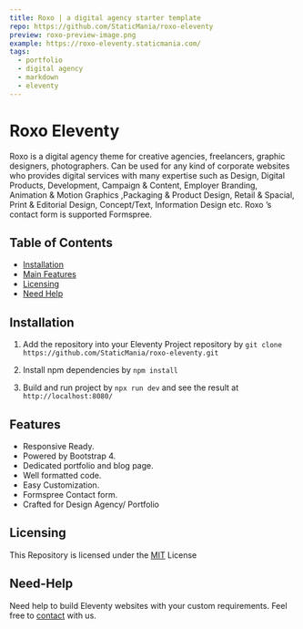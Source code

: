 ```yaml
---
title: Roxo | a digital agency starter template 
repo: https://github.com/StaticMania/roxo-eleventy
preview: roxo-preview-image.png
example: https://roxo-eleventy.staticmania.com/
tags:
  - portfolio
  - digital agency
  - markdown
  - eleventy
---
```


# Roxo Eleventy

Roxo is a digital agency theme for creative agencies, freelancers, graphic designers, photographers. Can be used for any kind of corporate websites who provides digital services with many expertise such as Design, Digital Products, Development, Campaign & Content, Employer Branding, Animation & Motion Graphics ,Packaging & Product Design, Retail & Spacial, Print & Editorial Design, Concept/Text, Information Design etc. Roxo ’s contact form is supported Formspree.

## Table of Contents

-  [Installation](#Installation)
-  [Main Features](#Features)
-  [Licensing](#Licensing)
-  [Need Help](#Need-Help)

## Installation

1. Add the repository into your Eleventy Project repository by `git clone https://github.com/StaticMania/roxo-eleventy.git`

2. Install npm dependencies by `npm install`

3. Build and run project by `npx run dev` and see the result at `http://localhost:8080/`

## Features

-  Responsive Ready.
-  Powered by Bootstrap 4.
-  Dedicated portfolio and blog page.
-  Well formatted code.
-  Easy Customization.
-  Formspree Contact form.
-  Crafted for Design Agency/ Portfolio

## Licensing

This Repository is licensed under the [MIT](#) License

## Need-Help

Need help to build Eleventy websites with your custom requirements. Feel free to [contact](https://staticmania.com/contact/) with us.
